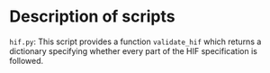 # Description of scripts

`hif.py`: This script provides a function `validate_hif` which returns a dictionary specifying whether every part of the HIF specification is followed.